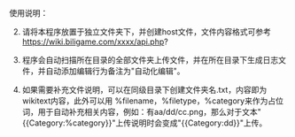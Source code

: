 使用说明：

2. 请将本程序放置于独立文件夹下，并创建host文件，文件内容格式可参考
   https://wiki.biligame.com/xxxx/api.php?

2. 程序会自动扫描所在目录的全部文件夹上传文件，并在所在目录下生成日志文件，并自动添加编辑行为备注为"自动化编辑"。
   
3. 如果需要补充文件说明，可以在同级目录下创建文件夹名.txt，内容即为wikitext内容，此外可以用 %filename，%filetype，%category来作为占位词，用于自动补充相关内容，例如：有aa/dd/cc.png，那么对于文本"{{Category:%category}}"上传说明时会变成"{{Category:dd}}"上传。